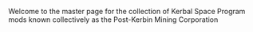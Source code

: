 Welcome to the master page for the collection of Kerbal Space Program mods known collectively as the Post-Kerbin Mining Corporation
